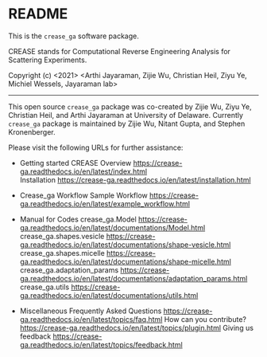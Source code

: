 README
=====
This is the `crease_ga` software package.

CREASE stands for Computational Reverse Engineering Analysis for Scattering Experiments.

Copyright (c) <2021> <Arthi Jayaraman, Zijie Wu, Christian Heil, Ziyu Ye, Michiel Wessels, Jayaraman lab>

----------------------------------------------------------------------
This open source `crease_ga` package was co-created by Zijie Wu, Ziyu Ye, Christian Heil, and Arthi Jayaraman
at University of Delaware. Currently `crease_ga` package is maintained by Zijie Wu, Nitant Gupta, and Stephen
Kronenberger.

Please visit the following URLs for further assistance:

* Getting started
CREASE Overview https://crease-ga.readthedocs.io/en/latest/index.html  
Installation https://crease-ga.readthedocs.io/en/latest/installation.html

* Crease_ga Workflow
Sample Workflow https://crease-ga.readthedocs.io/en/latest/example_workflow.html

* Manual for Codes
crease_ga.Model https://crease-ga.readthedocs.io/en/latest/documentations/Model.html
crease_ga.shapes.vesicle https://crease-ga.readthedocs.io/en/latest/documentations/shape-vesicle.html
crease_ga.shapes.micelle https://crease-ga.readthedocs.io/en/latest/documentations/shape-micelle.html
crease_ga.adaptation_params https://crease-ga.readthedocs.io/en/latest/documentations/adaptation_params.html
crease_ga.utils https://crease-ga.readthedocs.io/en/latest/documentations/utils.html

* Miscellaneous
Frequently Asked Questions https://crease-ga.readthedocs.io/en/latest/topics/faq.html
How can you contribute? https://crease-ga.readthedocs.io/en/latest/topics/plugin.html
Giving us feedback https://crease-ga.readthedocs.io/en/latest/topics/feedback.html


